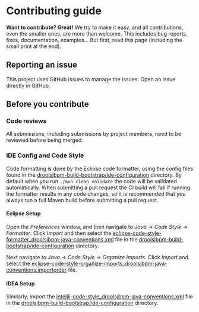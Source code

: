 # Contributing guide

**Want to contribute? Great!** 
We try to make it easy, and all contributions, even the smaller ones, are more than welcome.
This includes bug reports, fixes, documentation, examples... 
But first, read this page (including the small print at the end).

## Reporting an issue

This project uses GitHub issues to manage the issues. Open an issue directly in GitHub.

## Before you contribute

### Code reviews

All submissions, including submissions by project members, need to be reviewed before being merged.

### IDE Config and Code Style

Code formatting is done by the Eclipse code formatter, using the config files
found in the [droolsjbpm-build-bootstrap/ide-configuration](https://github.com/kiegroup/droolsjbpm-build-bootstrap/tree/master/ide-configuration) directory. By default when you run `./mvn clean validate` the code will be validated automatically.
When submitting a pull request the CI build will fail if running the formatter results in any code changes, so it is
recommended that you always run a full Maven build before submitting a pull request.

#### Eclipse Setup

Open the *Preferences* window, and then navigate to _Java_ -> _Code Style_ -> _Formatter_. Click _Import_ and then
select the [eclipse-code-style-formatter_droolsjbpm-java-conventions.xml](https://github.com/kiegroup/droolsjbpm-build-bootstrap/blob/master/ide-configuration/eclipse-configuration/code-style/eclipse-code-style-formatter_droolsjbpm-java-conventions.xml) file in the [droolsjbpm-build-bootstrap/ide-configuration](https://github.com/kiegroup/droolsjbpm-build-bootstrap/tree/master/ide-configuration) directory.

Next navigate to _Java_ -> _Code Style_ -> _Organize Imports_. Click _Import_ and select the [eclipse-code-style-organize-imports_droolsjbpm-java-conventions.importorder](https://github.com/kiegroup/droolsjbpm-build-bootstrap/blob/master/ide-configuration/eclipse-configuration/code-style/eclipse-code-style-organize-imports_droolsjbpm-java-conventions.importorder) file.

#### IDEA Setup

Similarly, import the [intellij-code-style_droolsjbpm-java-conventions.xml](https://github.com/kiegroup/droolsjbpm-build-bootstrap/blob/master/ide-configuration/intellij-configuration/code-style/intellij-code-style_droolsjbpm-java-conventions.xml) file in the [droolsjbpm-build-bootstrap/ide-configuration](https://github.com/kiegroup/droolsjbpm-build-bootstrap/tree/master/ide-configuration) directory.
